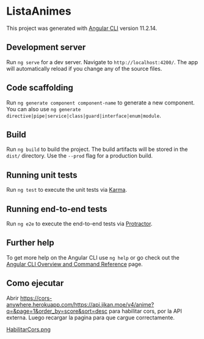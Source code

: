 # ListaAnimes

This project was generated with [Angular CLI](https://github.com/angular/angular-cli) version 11.2.14.

## Development server

Run `ng serve` for a dev server. Navigate to `http://localhost:4200/`. The app will automatically reload if you change any of the source files.

## Code scaffolding

Run `ng generate component component-name` to generate a new component. You can also use `ng generate directive|pipe|service|class|guard|interface|enum|module`.

## Build

Run `ng build` to build the project. The build artifacts will be stored in the `dist/` directory. Use the `--prod` flag for a production build.

## Running unit tests

Run `ng test` to execute the unit tests via [Karma](https://karma-runner.github.io).

## Running end-to-end tests

Run `ng e2e` to execute the end-to-end tests via [Protractor](http://www.protractortest.org/).

## Further help

To get more help on the Angular CLI use `ng help` or go check out the [Angular CLI Overview and Command Reference](https://angular.io/cli) page.

## Como ejecutar

Abrir https://cors-anywhere.herokuapp.com/https://api.jikan.moe/v4/anime?q=&page=1&order_by=score&sort=desc para habilitar cors, por la API externa. Luego recargar la pagina para que cargue correctamente.

[HabilitarCors.png](https://github.com/gonzalobarrientos/lista-animesV2/blob/master/HabilitarCors.png)



